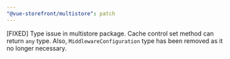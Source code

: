 ```yaml
---
"@vue-storefront/multistore": patch
---
```


[FIXED] Type issue in multistore package. Cache control set method can return `any` type. Also, `MiddlewareConfiguration` type has been removed as it no longer necessary.
